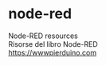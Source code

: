 # node-red
Node-RED resources<br>
Risorse del libro Node-RED<br>
<a href>https://wwwpierduino.com</a>


